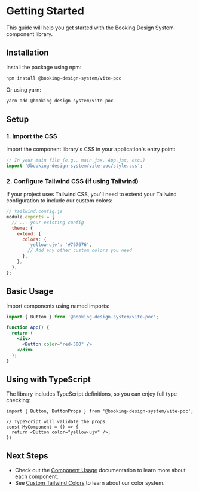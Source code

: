# Getting Started

This guide will help you get started with the Booking Design System component library.

## Installation

Install the package using npm:

```bash
npm install @booking-design-system/vite-poc
```

Or using yarn:

```bash
yarn add @booking-design-system/vite-poc
```

## Setup

### 1. Import the CSS

Import the component library's CSS in your application's entry point:

```jsx
// In your main file (e.g., main.jsx, App.jsx, etc.)
import '@booking-design-system/vite-poc/style.css';
```

### 2. Configure Tailwind CSS (if using Tailwind)

If your project uses Tailwind CSS, you'll need to extend your Tailwind configuration to include our custom colors:

```js
// tailwind.config.js
module.exports = {
  // ... your existing config
  theme: {
    extend: {
      colors: {
        'yellow-ujv': '#767676',
        // Add any other custom colors you need
      },
    },
  },
};
```

## Basic Usage

Import components using named imports:

```jsx
import { Button } from '@booking-design-system/vite-poc';

function App() {
  return (
    <div>
      <Button color="red-500" />
    </div>
  );
}
```

## Using with TypeScript

The library includes TypeScript definitions, so you can enjoy full type checking:

```tsx
import { Button, ButtonProps } from '@booking-design-system/vite-poc';

// TypeScript will validate the props
const MyComponent = () => {
  return <Button color="yellow-ujv" />;
};
```

## Next Steps

- Check out the [Component Usage](./component-usage.md) documentation to learn more about each component.
- See [Custom Tailwind Colors](./tailwind-colors.md) to learn about our color system.
